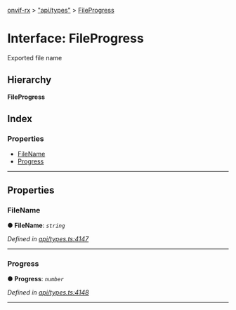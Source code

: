 [onvif-rx](../README.md) > ["api/types"](../modules/_api_types_.md) > [FileProgress](../interfaces/_api_types_.fileprogress.md)

# Interface: FileProgress

Exported file name

## Hierarchy

**FileProgress**

## Index

### Properties

* [FileName](_api_types_.fileprogress.md#filename)
* [Progress](_api_types_.fileprogress.md#progress)

---

## Properties

<a id="filename"></a>

###  FileName

**● FileName**: *`string`*

*Defined in [api/types.ts:4147](https://github.com/patrickmichalina/onvif-rx/blob/034e4d6/src/api/types.ts#L4147)*

___
<a id="progress"></a>

###  Progress

**● Progress**: *`number`*

*Defined in [api/types.ts:4148](https://github.com/patrickmichalina/onvif-rx/blob/034e4d6/src/api/types.ts#L4148)*

___

